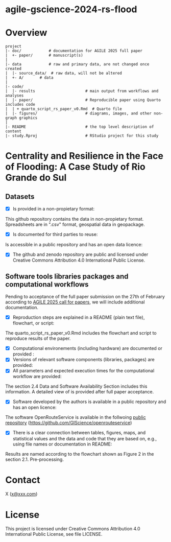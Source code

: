 # agile-gscience-2024-rs-flood

# Overview

```
project
|- doc/            # documentation for AGILE 2025 full paper
|  +- paper/       # manuscript(s)
|
|- data            # raw and primary data, are not changed once created 
|  |- source_data/  # raw data, will not be altered
|  +- A/       # data
|
|- code/                           
|  |- results                      # main output from workflows and analyses
|  |- paper/                       # Reproducible paper using Quarto includes code
|  | + quarto_script_rs_paper_v0.Rmd  # Quarto file
|  |- figures/                     # diagrams, images, and other non-graph graphics
|
|- README                          # the top level description of content
|- study.Rproj                     # RStudio project for this study
```
# Centrality and Resilience in the Face of Flooding: A Case Study of Rio Grande do Sul

## Datasets
- [x] Is provided in a non-propietary format:

This github repository contains the data in non-propietary format. Spreadsheets are in ".csv" format, geospatial data in geopackage.  

- [x] Is documented for third parties to reuse:

Is accessible in a public repository and has an open data licence:
- [x] The github and zenodo repository are public and licensed under Creative Commons Attribution 4.0 International Public License.

## Software tools libraries packages and computational workflows

Pending to acceptance of the full paper submission on the 27th of February according to [AGILE 2025 call for papers](https://agile-gi.eu/conference-2025/call-for-papers-2025), we will include additional documentation.
- [x] Reproduction steps are explained in a README (plain text file), flowchart, or script:

The quarto_script_rs_paper_v0.Rmd includes the flowchart and script to reproduce results of the paper.

- [x] Computational environements (including hardware) are documented or provided :
- [x] Versions of relevant software components (libraries, packages) are provided:
- [x] All parameters and expected execution times for the computational workflow are provided:

The section 2.4 Data and Software Availability Section includes this information. A detailed view of is provided after full paper acceptance.

- [x]  Software developed by the authors is available in a public repository and has an open licence:

The software OpenRouteService is available in the follwoing [public repository](https://github.com/GIScience/openrouteservice) (https://github.com/GIScience/openrouteservice)

- [x] There is a clear connection between tables, figures, maps, and statistical values and the data and code that they are based on, e.g., using file names or documentation in README:

Results are named according to the flowchart shown as Figure 2 in the section 2.1. Pre-processing.

# Contact
X (x@xxx.com)
# License
This project is licensed under Creative Commons Attribution 4.0 International Public License, see file LICENSE.
